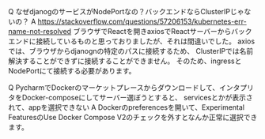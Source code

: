 
Q なぜdjanogのサービスがNodePortなの？バックエンドならClusterIPじゃないの？
A https://stackoverflow.com/questions/57206153/kubernetes-err-name-not-resolved
  ブラウザでReactを開きaxiosでReactサーバーからバックエンドに接続しているものと思っておりましたが、それは間違いでした。
  axiosでは、ブラウザからdjanognの特定のパスに接続するため、
  ClusterIPでは名前解決することができずに接続することができません。
  そのため、ingressとNodePortにて接続する必要があります。

Q PycharmでDockerのマーケットプレースからダウンロードして、インタプリタをDocker-composeにしてサーバー選ぼうとすると、
  servicesとかが表示されて、appを選択できない
A Dockerのpreferencesを開いて、Experimental FeaturesのUse Docker Compose V2のチェックを外すとなんか正常に選択できます。

